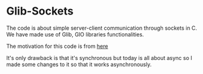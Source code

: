 # Glib-Sockets

The code is about simple server-client communication through sockets in C. We have made use of Glib, GIO libraries functionalities.


The motivation for this code is from [here](https://www.programmersought.com/article/76748398/#_120)

It's only drawback is that it's synchronous but today is all about async so I made some changes to it so that it works asynchronously.
